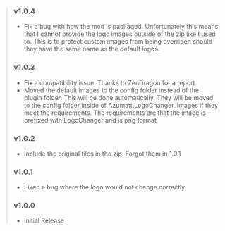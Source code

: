 > ### v1.0.4
> - Fix a bug with how the mod is packaged. Unfortunately this means that I cannot provide the logo images outside of
    the zip like I used to. This is to protect custom images from being overriden should they have the same name as the
    default logos.
> ### v1.0.3
> - Fix a compatibility issue. Thanks to ZenDragon for a report.
> - Moved the default images to the config folder instead of the plugin folder. This will be done automatically. They
    will be moved to the config folder inside of Azumatt.LogoChanger_Images if they meet the requirements. The
    requirements are that the image is prefixed with LogoChanger and is png format.
> ### v1.0.2
> - Include the original files in the zip. Forgot them in 1.0.1
> ### v1.0.1
> - Fixed a bug where the logo would not change correctly
> ### v1.0.0
> - Initial Release